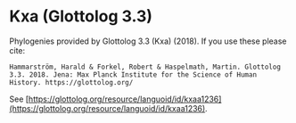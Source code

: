 # Kxa (Glottolog 3.3)

Phylogenies provided by Glottolog 3.3 (Kxa) (2018). If you use these please cite:

```
Hammarström, Harald & Forkel, Robert & Haspelmath, Martin. Glottolog 3.3. 2018. Jena: Max Planck Institute for the Science of Human History. https://glottolog.org/
```

See  [https://glottolog.org/resource/languoid/id/kxaa1236](https://glottolog.org/resource/languoid/id/kxaa1236).

